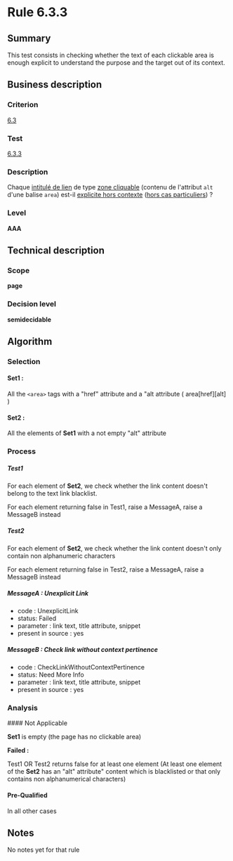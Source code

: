 # Rule 6.3.3
## Summary

This test consists in checking whether the text of each clickable area
is enough explicit to understand the purpose and the target out of its
context.

## Business description

### Criterion

[6.3](http://references.modernisation.gouv.fr/sites/default/files/RGAA3_RC2-1/referentiel_technique.htm#crit-6-3)

### Test

[6.3.3](http://references.modernisation.gouv.fr/sites/default/files/RGAA3_RC2-1/referentiel_technique.htm#test-6-3-3)

### Description

Chaque <a href="http://references.modernisation.gouv.fr/sites/default/files/RGAA3_RC2-1/glossaire.htm#mIntituleLien">intitul&eacute; de lien</a> de type <a href="http://references.modernisation.gouv.fr/sites/default/files/RGAA3_RC2-1/glossaire.htm#mZoneCliquable">zone cliquable</a> (contenu de l'attribut `alt` d'une balise `area`) est-il <a href="http://references.modernisation.gouv.fr/sites/default/files/RGAA3_RC2-1/glossaire.htm#mLienHorsContexte">explicite hors contexte</a> (<a href="http://references.modernisation.gouv.fr/sites/default/files/RGAA3_RC2-1/cas_particulier.htm#cpCrit6-" title="Cas particuliers pour le crit&egrave;re 6.4">hors cas particuliers</a>) ?

### Level

**AAA**

## Technical description

### Scope

**page**

### Decision level

**semidecidable**

## Algorithm

### Selection

#### Set1 :

All the `<area>` tags with a "href" attribute and a "alt attribute (
area[href][alt] )

#### Set2 :

All the elements of **Set1** with a not empty "alt" attribute

### Process

##### Test1

For each element of **Set2**, we check whether the link content doesn't
belong to the text link blacklist.

For each element returning false in Test1, raise a MessageA, raise a
MessageB instead

##### Test2

For each element of **Set2**, we check whether the link content doesn't only
contain non alphanumeric characters

For each element returning false in Test2, raise a MessageA, raise a
MessageB instead

##### MessageA : Unexplicit Link

-   code : UnexplicitLink
-   status: Failed
-   parameter : link text, title attribute, snippet
-   present in source : yes

##### MessageB : Check link without context pertinence

-   code : CheckLinkWithoutContextPertinence
-   status: Need More Info
-   parameter : link text, title attribute, snippet
-   present in source : yes

### Analysis

#### Not Applicable

**Set1** is empty (the page has no clickable area)

**Failed :**

Test1 OR Test2 returns false for at least one element (At least one
element of the **Set2** has an "alt" attribute" content which is blacklisted
or that only contains non alphanumerical characters)

#### Pre-Qualified

In all other cases

## Notes

No notes yet for that rule

